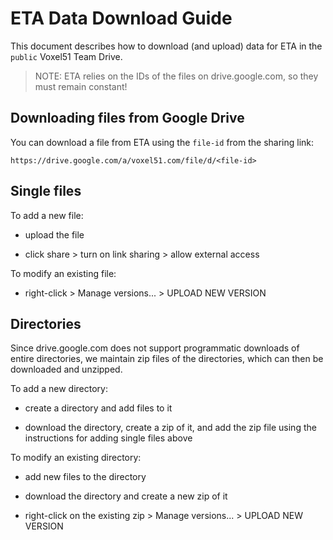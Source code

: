 # ETA Data Download Guide

This document describes how to download (and upload) data for ETA in the
`public` Voxel51 Team Drive.

> NOTE: ETA relies on the IDs of the files on drive.google.com, so they must
> remain constant!


## Downloading files from Google Drive

You can download a file from ETA using the `file-id` from the sharing link:

```
https://drive.google.com/a/voxel51.com/file/d/<file-id>
```


## Single files

To add a new file:

* upload the file

* click share > turn on link sharing > allow external access

To modify an existing file:

* right-click > Manage versions... > UPLOAD NEW VERSION


## Directories

Since drive.google.com does not support programmatic downloads of entire
directories, we maintain zip files of the directories, which can then be
downloaded and unzipped.

To add a new directory:

* create a directory and add files to it

* download the directory, create a zip of it, and add the zip file using the
instructions for adding single files above

To modify an existing directory:

* add new files to the directory

* download the directory and create a new zip of it

* right-click on the existing zip > Manage versions... > UPLOAD NEW VERSION
